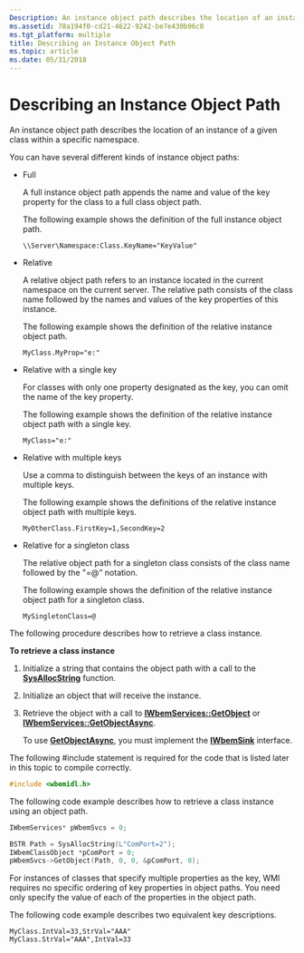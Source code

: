 ```yaml
---
Description: An instance object path describes the location of an instance of a given class within a specific namespace.
ms.assetid: 78a194f0-cd21-4622-9242-be7e430b96c0
ms.tgt_platform: multiple
title: Describing an Instance Object Path
ms.topic: article
ms.date: 05/31/2018
---
```


# Describing an Instance Object Path

An instance object path describes the location of an instance of a given class within a specific namespace.

You can have several different kinds of instance object paths:

-   Full

    A full instance object path appends the name and value of the key property for the class to a full class object path.

    The following example shows the definition of the full instance object path.

    ``` syntax
    \\Server\Namespace:Class.KeyName="KeyValue"
    ```

-   Relative

    A relative object path refers to an instance located in the current namespace on the current server. The relative path consists of the class name followed by the names and values of the key properties of this instance.

    The following example shows the definition of the relative instance object path.

    ``` syntax
    MyClass.MyProp="e:"
    ```

-   Relative with a single key

    For classes with only one property designated as the key, you can omit the name of the key property.

    The following example shows the definition of the relative instance object path with a single key.

    ``` syntax
    MyClass="e:"
    ```

-   Relative with multiple keys

    Use a comma to distinguish between the keys of an instance with multiple keys.

    The following example shows the definitions of the relative instance object path with multiple keys.

    ``` syntax
    MyOtherClass.FirstKey=1,SecondKey=2
    ```

-   Relative for a singleton class

    The relative object path for a singleton class consists of the class name followed by the "=@" notation.

    The following example shows the definition of the relative instance object path for a singleton class.

    ``` syntax
    MySingletonClass=@
    ```

The following procedure describes how to retrieve a class instance.

**To retrieve a class instance**

1.  Initialize a string that contains the object path with a call to the [**SysAllocString**](/windows/win32/api/oleauto/nf-oleauto-sysallocstring) function.
2.  Initialize an object that will receive the instance.
3.  Retrieve the object with a call to [**IWbemServices::GetObject**](/windows/desktop/api/WbemCli/nf-wbemcli-iwbemservices-getobject) or [**IWbemServices::GetObjectAsync**](/windows/desktop/api/WbemCli/nf-wbemcli-iwbemservices-getobjectasync).

    To use [**GetObjectAsync**](/windows/desktop/api/WbemCli/nf-wbemcli-iwbemservices-getobjectasync), you must implement the [**IWbemSink**](swbemsink.md) interface.

The following \#include statement is required for the code that is listed later in this topic to compile correctly.


```C++
#include <wbemidl.h>
```



The following code example describes how to retrieve a class instance using an object path.


```C++
IWbemServices* pWbemSvcs = 0;

BSTR Path = SysAllocString(L"ComPort=2");    
IWbemClassObject *pComPort = 0;
pWbemSvcs->GetObject(Path, 0, 0, &pComPort, 0);
```



For instances of classes that specify multiple properties as the key, WMI requires no specific ordering of key properties in object paths. You need only specify the value of each of the properties in the object path.

The following code example describes two equivalent key descriptions.

``` syntax
MyClass.IntVal=33,StrVal="AAA"
MyClass.StrVal="AAA",IntVal=33
```

 

 
